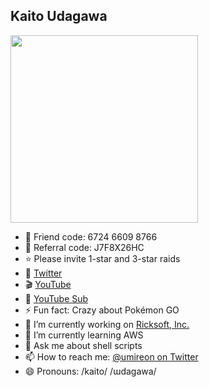 ## Kaito Udagawa

<img src="https://user-images.githubusercontent.com/1067855/129916388-487b5b49-2fac-4f9b-b29f-6b8466695dbf.jpeg" width="300">

- 🤝 Friend code: 6724 6609 8766
- 🔰 Referral code: J7F8X26HC
- ⭐️ Please invite 1-star and 3-star raids
- 🐥 [Twitter](https://twitter.com/umireon)
- 🎬 [YouTube](https://www.youtube.com/channel/UCfhyVWrxCmdUpst-5n7Kz_Q)
- 🎥 [YouTube Sub](https://www.youtube.com/channel/UCumTleFHsbhzVKmIlzi22Nw)
- ⚡ Fun fact: Crazy about Pokémon GO
- 🔭 I’m currently working on [Ricksoft, Inc.](https://ricksoft-inc.com/)
- 🌱 I’m currently learning AWS
- 💬 Ask me about shell scripts
- 📫 How to reach me: [@umireon on Twitter](https://twitter.com/umireon/)
- 😄 Pronouns: /kaito/ /ɯdaɡawa/
